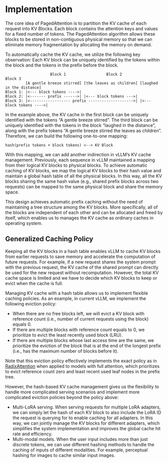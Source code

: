 # Implementation

The core idea of PagedAttention is to partition the KV cache of each request into KV Blocks. Each block contains the attention keys and values for a fixed number of tokens. The PagedAttention algorithm allows these blocks to be stored in non-contiguous physical memory so that we can eliminate memory fragmentation by allocating the memory on demand.

To automatically cache the KV cache, we utilize the following key observation: Each KV block can be uniquely identified by the tokens within the block and the tokens in the prefix before the block.

```
                    Block 1                  Block 2                  Block 3
         [A gentle breeze stirred] [the leaves as children] [laughed in the distance]
Block 1: |<--- block tokens ---->|
Block 2: |<------- prefix ------>| |<--- block tokens --->|
Block 3: |<------------------ prefix -------------------->| |<--- block tokens ---->|
```


In the example above, the KV cache in the first block can be uniquely identified with the tokens “A gentle breeze stirred”. The third block can be uniquely identified with the tokens in the block “laughed in the distance”, along with the prefix tokens “A gentle breeze stirred the leaves as children”. Therefore, we can build the following one-to-one mapping:

```
hash(prefix tokens + block tokens) <--> KV Block
```

With this mapping, we can add another indirection in vLLM’s KV cache management. Previously, each sequence in vLLM maintained a mapping from their logical KV blocks to physical blocks. To achieve automatic caching of KV blocks, we map the logical KV blocks to their hash value and maintain a global hash table of all the physical blocks. In this way, all the KV blocks sharing the same hash value (e.g., shared prefix blocks across two requests) can be mapped to the same physical block and share the memory space.


This design achieves automatic prefix caching without the need of maintaining a tree structure among the KV blocks. More specifically, all of the blocks are independent of each other and can be allocated and freed by itself, which enables us to manages the KV cache as ordinary caches in operating system.


## Generalized Caching Policy

Keeping all the KV blocks in a hash table enables vLLM to cache KV blocks from earlier requests to save memory and accelerate the computation of future requests. For example, if a new request shares the system prompt with the previous request, the KV cache of the shared prompt can directly be used for the new request without recomputation. However, the total KV cache space is limited and we have to decide which KV blocks to keep or evict when the cache is full.

Managing KV cache with a hash table allows us to implement flexible caching policies. As an example, in current vLLM, we implement the following eviction policy:

* When there are no free blocks left, we will evict a KV block with reference count (i.e., number of current requests using the block) equals 0.
* If there are multiple blocks with reference count equals to 0, we prioritize to evict the least recently used block (LRU).
* If there are multiple blocks whose last access time are the same, we prioritize the eviction of the block that is at the end of the longest prefix (i.e., has the maximum number of blocks before it).

Note that this eviction policy effectively implements the exact policy as in [RadixAttention](https://lmsys.org/blog/2024-01-17-sglang/) when applied to models with full attention, which prioritizes to evict reference count zero and least recent used leaf nodes in the prefix tree.

However, the hash-based KV cache management gives us the flexibility to handle more complicated serving scenarios and implement more complicated eviction policies beyond the policy above:

- Multi-LoRA serving. When serving requests for multiple LoRA adapters, we can simply let the hash of each KV block to also include the LoRA ID the request is querying for to enable caching for all adapters. In this way, we can jointly manage the KV blocks for different adapters, which simplifies the system implementation and improves the global cache hit rate and efficiency.
- Multi-modal models. When the user input includes more than just discrete tokens, we can use different hashing methods to handle the caching of inputs of different modalities. For example, perceptual hashing for images to cache similar input images.
